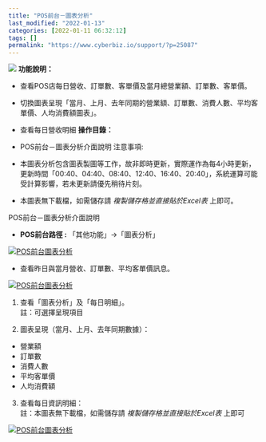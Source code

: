 ```yaml
---
title: "POS前台－圖表分析"
last_modified: "2022-01-13"
categories: [2022-01-11 06:32:12]
tags: []
permalink: "https://www.cyberbiz.io/support/?p=25087"
---
```


![](https://www.cyberbiz.io/support/wp-content/uploads/2021/08/企業版.png)
**功能說明：**  

* 查看POS店每日營收、訂單數、客單價及當月總營業額、訂單數、客單價。
* 切換圖表呈現「當月、上月、去年同期的營業額、訂單數、消費人數、平均客單價、人均消費額圖表」。
* 查看每日營收明細
**操作目錄：**

* POS前台－圖表分析介面說明
注意事項:  

* 本圖表分析包含圖表製圖等工作，故非即時更新，實際運作為每4小時更新，更新時間「00:40、04:40、08:40、12:40、16:40、20:40」，系統運算可能受計算影響，若未更新請優先稍待片刻。
* 本圖表無下載檔，如需儲存請 _複製儲存格並直接貼於Excel表_ 上即可。

POS前台－圖表分析介面說明

* **POS前台路徑 :** 「其他功能」→「圖表分析」  

[![POS前台圖表分析](https://www.cyberbiz.io/support/wp-content/uploads/2022/01/POS前台圖表分析1.png)](https://www.cyberbiz.io/support/wp-content/uploads/2022/01/POS前台圖表分析1.png)



* 查看昨日與當月營收、訂單數、平均客單價訊息。   

[![POS前台圖表分析](https://www.cyberbiz.io/support/wp-content/uploads/2022/01/POS前台圖表分析2.png)](https://www.cyberbiz.io/support/wp-content/uploads/2022/01/POS前台圖表分析2.png)



1. 查看「圖表分析」及「每日明細」。  
註：可選擇呈現項目



2. 圖表呈現（當月、上月、去年同期數據）：
* 營業額
* 訂單數
* 消費人數
* 平均客單價
* 人均消費額 


3. 查看每日資訊明細：  
註：本圖表無下載檔，如需儲存請 _複製儲存格並直接貼於Excel表_ 上即可

[![POS前台圖表分析](https://www.cyberbiz.io/support/wp-content/uploads/2022/01/POS前台圖表分析3.png)](https://www.cyberbiz.io/support/wp-content/uploads/2022/01/POS前台圖表分析3.png)  

